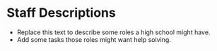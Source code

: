 # Staff Descriptions

- Replace this text to describe some roles a high school might have.
- Add some tasks those roles might want help solving.
